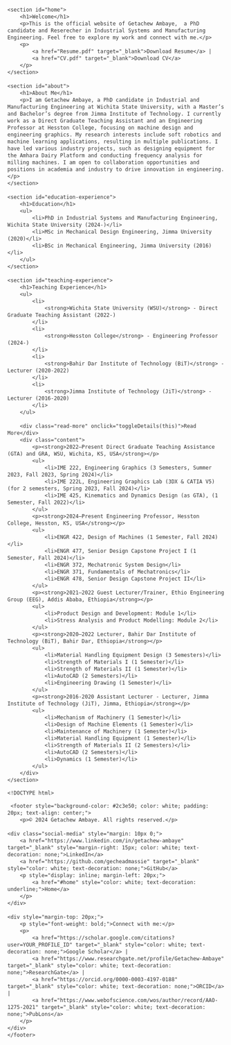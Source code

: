 
<html lang="en">

<head>
    <meta charset="UTF-8">
    <meta name="viewport" content="width=device-width, initial-scale=1.0">
    <meta name="description" content="Official website of Getachew Ambaye, a researcher in Engineering. Explore my teaching experience, publications, and contact information.">
    <meta name="keywords" content="Getachew Ambaye, Engineering, Teaching, Research, Publications">
    <title>Getachew Ambaye - PhD Candidate and Researcher</title>
    <style>
        body {
            margin: 20px;
            font-family: Arial, sans-serif;
            color: #333;
        }

p {
    margin: 15px 0; /* Margin for paragraphs */
    padding-left: 20px; /* Optional: Padding for list indentation */
    padding-right: 20px; /* Optional: Padding for list indentation */
}

ul, ol {
    margin: 15px 0; /* Margin for unordered and ordered lists */
    padding-left: 20px; /* Optional: Padding for list indentation */
    padding-right: 20px; /* Optional: Padding for list indentation */
}

        .header-container {
            display: flex;
            align-items: center;
            justify-content: flex-start;
            background-color: #1626af;
            padding: 1px;
            border-radius: 750px 0px  0px  0px;
        }

        nav ul {
            list-style-type: none;
            padding: 0;
            display: flex;
            margin: 10px; for the discription 
            color: white;
        }

        nav ul li {
            margin: 5px 5px;
        }

        nav ul li a {
            color: white;
            text-decoration: none;
            transition: color 0.3s;
        }

        nav ul li a:hover {
            color: #ffeb3b;
        }

        section {
            margin: 10px;
            padding: 5px;
            border-radius: 8px;
            box-shadow: 0 2px 10px rgba(0, 0, 0, 0.1);
            text-align: justify;
        }

        #about {
            background-color: #e0f7fa;
        }

        #education-experience,
        #teaching-experience,
        #contact {
            background-color: #fff3e0;
        }

        #publications {
            background-color: #c8e6c9;
        }

        footer {
            text-align: center;
            padding: 10px;
            background-color: #1626af;
            color: white;
        }

        .read-more {
            color: #1626af;
            cursor: pointer;
            text-decoration: underline;
            margin-top: 10px;
        }

        .content {
            display: none; /* Hidden by default */
            padding-left: 20px; /* Indent the content */
            padding-right: 20px; /* Indent the content */
        }

        /* Responsive styles */
        @media (max-width: 800px) {
            .header-container {
                flex-direction: column;
                align-items: center;
            }

            nav ul {
                flex-direction: column;
                align-items: center;
            }

            section {
                margin: 20px;
            }
        }
    </style>
    <script>
        function toggleDetails(element) {
            const content = element.nextElementSibling;
            if (content.style.display === "block") {
                content.style.display = "none";
            } else {
                content.style.display = "block";
            }
        }
    </script>



    <script>
        function toggleDetails(element) {
            const content = element.nextElementSibling;
            if (content.style.display === "none" || content.style.display === "") {
                content.style.display = "block"; // Show the content
                element.textContent = "Show Less"; // Change text to "Less"
            } else {
                content.style.display = "none"; // Hide the content
                element.textContent = "Read More"; // Change text to "Read More"
            }
        }
    </script>



    
</head>

<body>

    <div class="header-container">
        <img src="Photo.jpg" alt="Getachew Ambaye" class="profile-pic" style="border-radius: 100%; width: 75px; height: 75px; object-fit: cover; margin-right: 5px;">
        <nav>
            <ul>
                
                <li><a href="#about">About</a></li>
                <li><a href="#education-experience">Education</a></li>
                <li><a href="#teaching-experience">Teaching Experience</a></li>
                <li><a href="#company-community-service-projects">Projects & Community Service</a></li>
                <li><a href="#publications">Publications</a></li>
                <li><a href="#contact">Contact</a></li>
            </ul>
        </nav>
    </div>


<style>
    .header-container nav ul li a {
        font-size: 1.05em; /* Increase font size */
        font-weight: bold; /* Optional: Make text bold */
        color: white; /* Ensure text color is white */
    }

    /* Other existing styles */
</style>



    <section id="home">
        <h1>Welcome</h1>
        <p>This is the official website of Getachew Ambaye,  a PhD candidate and Reserecher in Industrial Systems and Manufacturing Engineering. Feel free to explore my work and connect with me.</p>
        <p>
            <a href="Resume.pdf" target="_blank">Download Resume</a> | 
            <a href="CV.pdf" target="_blank">Download CV</a>
        </p>
    </section>

    <section id="about">
        <h1>About Me</h1>
        <p>I am Getachew Ambaye, a PhD candidate in Industrial and Manufacturing Engineering at Wichita State University, with a Master’s and Bachelor’s degree from Jimma Institute of Technology. I currently work as a Direct Graduate Teaching Assistant and an Engineering Professor at Hesston College, focusing on machine design and engineering graphics. My research interests include soft robotics and machine learning applications, resulting in multiple publications. I have led various industry projects, such as designing equipment for the Amhara Dairy Platform and conducting frequency analysis for milling machines. I am open to collaboration opportunities and positions in academia and industry to drive innovation in engineering.</p>
    </section>

    <section id="education-experience">
        <h1>Education</h1>
        <ul>
            <li>PhD in Industrial Systems and Manufacturing Engineering, Wichita State University (2024-)</li>
            <li>MSc in Mechanical Design Engineering, Jimma University (2020)</li>
            <li>BSc in Mechanical Engineering, Jimma University (2016)</li>
        </ul>
    </section>

    <section id="teaching-experience">
        <h1>Teaching Experience</h1>
        <ul>
            <li>
                <strong>Wichita State University (WSU)</strong> - Direct Graduate Teaching Assistant (2022-)
            </li>
            <li>
                <strong>Hesston College</strong> - Engineering Professor (2024-)
            </li>
            <li>
                <strong>Bahir Dar Institute of Technology (BiT)</strong> - Lecturer (2020-2022)
            </li>
            <li>
                <strong>Jimma Institute of Technology (JiT)</strong> - Lecturer (2016-2020)
            </li>
        </ul>

        <div class="read-more" onclick="toggleDetails(this)">Read More</div>
        <div class="content">
            <p><strong>2022–Present Direct Graduate Teaching Assistance (GTA) and GRA, WSU, Wichita, KS, USA</strong></p>
            <ul>
                <li>IME 222, Engineering Graphics (3 Semesters, Summer 2023, Fall 2023, Spring 2024)</li>
                <li>IME 222L, Engineering Graphics Lab (3DX & CATIA V5) (for 2 semesters, Spring 2023, Fall 2024)</li>
                <li>IME 425, Kinematics and Dynamics Design (as GTA), (1 Semester, Fall 2022)</li>
            </ul>
            <p><strong>2024–Present Engineering Professor, Hesston College, Hesston, KS, USA</strong></p>
            <ul>
                <li>ENGR 422, Design of Machines (1 Semester, Fall 2024)</li>
                <li>ENGR 477, Senior Design Capstone Project I (1 Semester, Fall 2024)</li>
                <li>ENGR 372, Mechatronic System Design</li>
                <li>ENGR 371, Fundamentals of Mechatronics</li>
                <li>ENGR 478, Senior Design Capstone Project II</li>
            </ul>
            <p><strong>2021–2022 Guest Lecturer/Trainer, Ethio Engineering Group (EEG), Addis Ababa, Ethiopia</strong></p>
            <ul>
                <li>Product Design and Development: Module 1</li>
                <li>Stress Analysis and Product Modelling: Module 2</li>
            </ul>
            <p><strong>2020–2022 Lecturer, Bahir Dar Institute of Technology (BiT), Bahir Dar, Ethiopia</strong></p>
            <ul>
                <li>Material Handling Equipment Design (3 Semesters)</li>
                <li>Strength of Materials I (1 Semester)</li>
                <li>Strength of Materials II (1 Semester)</li>
                <li>AutoCAD (2 Semesters)</li>
                <li>Engineering Drawing (1 Semester)</li>
            </ul>
            <p><strong>2016-2020 Assistant Lecturer - Lecturer, Jimma Institute of Technology (JiT), Jimma, Ethiopia</strong></p>
            <ul>
                <li>Mechanism of Machinery (1 Semester)</li>
                <li>Design of Machine Elements (1 Semester)</li>
                <li>Maintenance of Machinery (1 Semester)</li>
                <li>Material Handling Equipment (1 Semester)</li>
                <li>Strength of Materials II (2 Semesters)</li>
                <li>AutoCAD (2 Semesters)</li>
                <li>Dynamics (1 Semester)</li>
            </ul>
        </div>
    </section>




<style>
        /* Flex container for image-text pairing */
        .content-row {
            display: flex;
            align-items: flex-start; /* Align images and text at the top */
            margin-bottom: 100px; /* Spacing between rows */
            gap: 20px; /* Space between image and text columns */
        }

        /* Column for image */
        .image-column {
            flex: 2; /* The image takes up more space (increased from 1 to 2) */
            max-width: 100%; /* Ensure the image container doesn't overflow */
        }

        /* Column for text */
        .text-column {
            flex: 1; /* The text takes up less space (increased from 2 to 1) */
            font-size: 14px; /* Standard font size for the text */
            line-height: 1.5; /* Spacing between lines of text */
            color: #333; /* Dark gray text for better contrast */
            max-width: 300px; /* Limit the width of the text container */
        }

        /* Make the images larger */
        .image-column img {
            width: 100%; /* Ensure the image takes up 100% of the column's width */
            height: auto; /* Keep aspect ratio */
            border-radius: 8px; /* Slightly rounded corners */
            box-shadow: 0 4px 12px rgba(0, 0, 0, 0.1); /* Subtle shadow for depth */
            max-width: 1000px; /* Maximum width to prevent it from growing too large */
        }

        /* Small blue text styling */
        .small-blue-text {
            color: #1E90FF; /* Blue color for descriptions */
            font-size: 14px; /* Font size for description */
            line-height: 1.4; /* Tighter line height */
            margin-top: 10px; /* Space between image and text */
        }

        /* Optional: Read more button styling */
        .read-more {
            color: #007BFF;
            cursor: pointer;
            font-size: 16px;
            text-decoration: underline;
            font-weight: bold;
            margin-top: 15px; /* Space above the button */
        }

        /* Hover effect for "Read More" */
        .read-more:hover {
            color: #0056b3;
        }

        /* Optional: Extra content visibility toggling */
        .extra-content {
            display: none; /* Initially hidden */
        }

        /* Adjusted spacing for the read-more-container */
        .read-more-container {
            margin-top: 20px; /* Add some space above the button */
            margin-bottom: 10px; /* Space below the button */
        }
    </style>

    <!DOCTYPE html>
<html lang="en">
<head>
    <meta charset="UTF-8">
    <meta name="viewport" content="width=device-width, initial-scale=1.0">
    <title>Professional Experience and Projects</title>
    <style>
        /* Flex container for image-text pairing */
        .content-row {
            display: flex;
            align-items: flex-start; /* Align images and text at the top */
            margin-bottom: 100px; /* Spacing between rows */
            gap: 20px; /* Space between image and text columns */
        }

        /* Column for image */
        .image-column {
            flex: 2; /* The image takes up more space (increased from 1 to 2) */
            max-width: 100%; /* Ensure the image container doesn't overflow */
        }

        /* Column for text */
        .text-column {
            flex: 1; /* The text takes up less space (increased from 2 to 1) */
            font-size: 14px; /* Standard font size for the text */
            line-height: 1.5; /* Spacing between lines of text */
            color: #333; /* Dark gray text for better contrast */
            max-width: 300px; /* Limit the width of the text container */
        }

        /* Make the images larger */
        .image-column img {
            width: 100%; /* Ensure the image takes up 100% of the column's width */
            height: auto; /* Keep aspect ratio */
            border-radius: 8px; /* Slightly rounded corners */
            box-shadow: 0 4px 12px rgba(0, 0, 0, 0.1); /* Subtle shadow for depth */
            max-width: 1000px; /* Maximum width to prevent it from growing too large */
        }

        /* Small blue text styling */
        .small-blue-text {
            color: #1E90FF; /* Blue color for descriptions */
            font-size: 14px; /* Font size for description */
            line-height: 1.4; /* Tighter line height */
            margin-top: 10px; /* Space between image and text */
        }

        /* Optional: Read more button styling */
        .read-more {
            color: #007BFF;
            cursor: pointer;
            font-size: 16px;
            text-decoration: underline;
            font-weight: bold;
            margin-top: 15px; /* Space above the button */
        }

        /* Hover effect for "Read More" */
        .read-more:hover {
            color: #0056b3;
        }

        /* Optional: Extra content visibility toggling */
        .extra-content {
            display: none; /* Initially hidden */
        }

        /* Adjusted spacing for the read-more-container */
        .read-more-container {
            margin-top: 20px; /* Add some space above the button */
            margin-bottom: 10px; /* Space below the button */
        }
    </style>
</head>
<body>

<section id="company-community-service-projects">
    <h1>Professional Experience and Projects</h1>
    <ul>
        <li> <strong>Industry 4.0 Lab, WSU, Wichita, KS (2022-present)</strong></li>
        <p><em>Graduate Research Assistant </em></p>
        <ul>
            <li> Predicting the Working Space of a Pneumatic Soft Actuator Using Deep Learning.</li>

            <li> 
                Soft Robot Design, Manufacturing, and Operation Challenges: A Review
                <div class="read-more" onclick="toggleDetails(this)">Read More</div>
                <div class="extra-content" style="display:none;">
                    <!-- Content Row with Image and Text -->
                    <div class="content-row">
                        <div class="text-column">
                            <span class="small-blue-text">Key technical challenges in soft robotics.</span>
                        </div>
                        <div class="image-column">
                            <img src="Review/Picture6.png" width="850" alt="Image 1">
                        </div>
                    </div>

                    <div class="content-row">
                        <div class="text-column">
                            <span class="small-blue-text">The figure below presents FEA simulation models of a pneumatic soft actuator design that is inspired by an elephant trunk.</span>
                        </div>
                        <div class="image-column">
                            <img src="Review/Picture1.png" width="850" alt="Image 1">
                        </div>
                    </div>

                    <div class="content-row">
                        <div class="text-column">
                            <span class="small-blue-text">The pie chart of soft material usages documented in the selected literature. These materials are mostly used as structural elements, but soft materials with electromagnetic properties may also facilitate sensing and control.</span>
                        </div>
                        <div class="image-column">
                            <img src="Review/Picture2.png" width="850" alt="Image 2">
                        </div>
                    </div>

                    <div class="content-row">
                        <div class="text-column">
                            <span class="small-blue-text">The figure below shows an illustration of multi-material 3D printing that uses restricting and actuating materials along with certain design parameter settings, such as A, B, C, D, and E, to fabricate bio-inspired flexible parts with self-shaping properties.</span>
                        </div>
                        <div class="image-column">
                            <img src="Review/Picture4.png" width="850" alt="Image 4">
                        </div>
                    </div>

                    <div class="content-row">
                        <div class="text-column">
                            <span class="small-blue-text">The figure below presents the illustrations of common soft actuator functions and their stimuli.</span>
                        </div>
                        <div class="image-column">
                            <img src="Review/Picture5.png" width="850" alt="Image 5">
                        </div>
                    </div>

                    <div class="content-row">
                        <div class="text-column">
                            <span class="small-blue-text">The figure below presents the movements of a soft actuator with two asymmetric pneumatic chambers. The soft actuator design, left, is inspired by an elephant trunk. The end trajectories of soft actuator movements are illustrated in a reference frame, right. The bending movements are planar.</span>
                        </div>
                        <div class="image-column">
                            <img src="Review/Picture3.png" width="850" alt="Image 3">
                        </div>
                    </div>

                </div>
            </li>

            <li> Detecting Misalignments of Drilled Holes Using Machine Vision.</li>
            <li> Robot Arm Damage Detection Using Vibration Data and Deep Learning.</li>
            <li> Detection of Small Screws Using Machine Learning.</li>
        </ul>

        <li> <strong>Wichita State University, Wichita, KS (2022–Present) </strong></li>
        <p><em>Engineering Graphics Instructor</em></p>
        <ul>
            <li> IME 222L (Engineering Graphics lab) using CATIAV5 and 3DX software.</li>
            <li> IME 222(Engineering Graphics lecture) principles of drawings and GD&T</li>
        </ul>

        <li> <strong>Hesston College, Hesston, KS (2024–Present)</strong></li>
        <p><em>Engineering Professor</em></p>
        <ul>
            <li> Design of Machines (ENGR 422) and Senior Design Capstone Project (ENGR 477), Fundamentals of mechatronics, and Mechatronics system design.</li>
        </ul>

        <li> <strong>Advanced Manufacturing Processes Lab, Wichita, KS (2022-2023, 5 months)</strong></li>
        <p><em>Mechanical Design of Machine Tools</em></p>
        <ul>
            <li> 3-axis milling machine stiffness improvement </li> 
            <li> Finite element (FE) stress & deformation analysis using 3DX SIMULIA </li>
            <li> Natural and forced frequencies for different mode-shapes using 3DX SIMULIA </li>
        </ul>

        <li><strong>Ethio Engineering Group, Ethiopia (2020–2022, 6 months) </strong></li>
        <p><em>Engineering Product design, and analysis Trainer</em></p>
        <ul>
            <li> Bench grinding machine design and analysis </li> 
            <li> Delivered specialized training modules on product design and stress analysis.</li> 
        </ul>
        <div class="read-more" onclick="toggleDetails(this)">Read More</div>
                <div class="extra-content" style="display:none;">
                    <!-- Content Row with Image and Text -->
                    <div class="content-row">
                        <div class="text-column">
                            <span class="small-blue-text">Static analysis of manual bench gridning machine transmission components</span>
                        </div>
                        <div class="image-column">
                            <img src="EEG/Picture24.png" width="850" alt="Image 1">
                            <img src="EEG/Picture25.png" width="850" alt="Image 1">
                            <img src="EEG/Picture28.png" width="850" alt="Image 1">
                            <img src="EEG/Picture29.png" width="850" alt="Image 1">

                        </div>
                    </div>
                    </div>

        <li><strong>Potato Processing Plant Facility Planning & Design, BiT, Ethiopia (2021-2022)</strong></li>
        <p><em>Plant layout designer</em></p>
        <ul>
            <li> Potato processing plant layout design using Autodesk Inventor software.</li> 
        </ul>

        <li><strong>Amhara Pipe Factory, Ethiopia (2020-2021)</strong></li>
        <p><em>Machine designer</em></p>
        <ul>
            <li> Design of HDPE and PVC pipe pulling machine</li> 
            <li> Performed analysis to determine the load required to pull pipes from the extrusion process to the final cutter machine, taking into account the load imposed by vacuum tank seals.</li> 
        </ul>

        <li><strong>Micro-Dairy Equipment Design for the Amhara Dairy Platform, Ethiopia (2020-2021, 6 months)</strong></li>
        <p><em>Machine designer</em></p>
        <ul>
            <li> Designed processing equipment to enhance local dairy production.</li> 
        </ul>

        <li><strong>Textile industry (internship) 2015-2016</strong></li>
        <ul>
            <li> Design of machine components</li>
        </ul>
    </ul>
</section>







    
     <section id="publications">
        <h1>Publications</h1>
        <ul>
            <li>
                <strong style="font-size: 1.1em;">Soft Robot Design, Manufacturing, and Operation Challenges: A Review.</strong>
                <i>J. Manuf. Mater. Process.</i> 8(2), 79, 2024. 
                <a href="https://doi.org/10.3390/jmmp8020079" target="_blank">DOI</a>
                <div class="read-more" onclick="toggleDetails(this)">Read More</div>
                <div class="content">
                    <p><em>Advancements in smart manufacturing have embraced the adoption of soft robots for improved productivity, flexibility, and automation as well as safety in smart factories. Hence, soft robotics is seeing a significant surge in popularity by garnering considerable attention from researchers and practitioners. Bionic soft robots, which are composed of compliant materials like silicones, offer compelling solutions to manipulating delicate objects, operating in unstructured environments, and facilitating safe human–robot interactions. However, despite their numerous advantages, there are some fundamental challenges to overcome, which particularly concern motion precision and stiffness compliance in performing physical tasks that involve external forces. In this regard, enhancing the operation performance of soft robots necessitates intricate, complex structural designs, compliant multifunctional materials, and proper manufacturing methods. The objective of this literature review is to chronicle a comprehensive overview of soft robot design, manufacturing, and operation challenges in conjunction with recent advancements and future research directions for addressing these technical challenges.</em></p>
                </div>
            </li>
            <li>
                <strong style="font-size: 1.1em;">Robot arm damage detection using vibration data and deep learning.</strong>
                <i>Neural Comput & Applic.</i> 36 (pp. 1727-1739) 2024. 
                <a href="https://doi.org/10.1007/s00521-023-09150-3" target="_blank">DOI</a>
                <div class="read-more" onclick="toggleDetails(this)">Read More</div>
                <div class="content">
                    <p><em>During robot operation, robot components like links and joints may experience collisions or excess loads that can lead to structural damages or cracks. A crack in a structural component can degrade the overall performance of the structure. This study examines the influence of cracks on the vibration characteristics of a baseline robot link. The approach uses the finite element method to simulate the dynamics of planar robot link models with and without artificial cracks with different sizes, locations, and orientations in the ABAQUS software. The robot link models include one intact model and five defective models with cracks. A rectangular crack with a fixed length of 1 mm and a varying width from 0.001 to 0.1 mm is applied to a specific location along the robot link. Finite element analysis and machine learning are used to simulate and characterize the vibration of each robot link with one fixed end and one free end. The vibration responses are measured at the free end. The measured vibration data are then transformed into two-dimensional (2D) image data using the Gramian Angular Summation Field method. A convolutional neural network is then trained with the image data for crack detection and analysis. The results indicate that the proposed method demonstrates 98.25% accuracy on the data generated by the simulation experiments.</em></p>
                </div>
            </li>


    <li>
    <strong style="font-size: 1.1em;">Detection of Small Screws Using Machine Learning.</strong> 
    <i>2023 International Conference on Information and Communication Technology for Development for Africa (ICT4DA)</i> (pp. 13-18). IEEE. 
    <a href="https://doi.org/10.1109/ICT4DA59526.2023.10302258" target="_blank">DOI</a> 
     <div class="read-more" onclick="toggleDetails(this)">Read More</div>
                <div class="content">
            <p> <em> Small screws are commonly employed in assenrbling similar or dissimilar components of various industrial or consumer products. In automated assembly lines, detecting and sorting small targets like screws require accurate sensing and machine learning. Identifying the size of the screw is crucial for assembling and disassembling. This study focuses on the detection of small screws captured in images using a recent machine learning platform named You Only Look Once (YOLO) Version 8. This algorithmic platform offers powerful supervised machine-learning engines with highly competitive accuracy and speed. The data set from this study consists of images of small black carbon steel flat head screws. The dataset is divided into training, development, and testing subsets. There are 24 classes of screws with extremely small difference in attributes in their sizes. The dataset is annotated using the Make Sense open-source annotating tool. The results indicate that the machine learning method demonstrates 99.3% mean average precision (mAP). This detection performance is promising in comparison to the results documented by previous studies.</em></p> 
        </div> </li>
             
    
             
        <li>
            <strong style="font-size: 1.1em;">Contact temperature analysis of the classical Geneva mechanism through numerical methods.</strong> 
            <i>Materials Today: Proceedings</i>, 57, pp. 545-552. 
            <a href="https://doi.org/10.1016/j.matpr.2022.01.420" target="_blank">DOI</a> 
                 <div class="read-more" onclick="toggleDetails(this)">Read More</div>
                <div class="content">
            <p> <em> In this study, the flash temperature of the classical Geneva mechanism has been studied using the numerical method. An excessive sliding motion between the wheel and pin leads to the generation of heat at the contact surfaces, which raises the surface temperature of the two contacting bodies. The flash temperature has been anticipated for different loading cases and coefficients of friction. The analytical Blok equation results are compared with the finite element results, and the results are satisfactory for maximum temperature. Based on the simulation results, the maximum contact temperature occurred in the driving crankpin within 10-15° and 70–75° of the angular position, and as the load increased the contact temperature also increases. In addition, the angular velocity increment produced higher temperatures than the torque load increments.</em></p>
        </div> </li>

              
            <li>
             <strong style="font-size: 1.1em;">Numerical Stress Analysis and Fatigue Life Prediction of the Classical External Geneva Mechanism.</strong> 
             <i>International Workshop of Advanced Manufacturing and Automation (pp. 176-186).</i> Singapore: Springer Singapore. 
             <a href="https://doi.org/10.1007/978-981-19-0572-8_23" target="_blank">DOI</a>
              <div class="read-more" onclick="toggleDetails(this)">Read More</div>
                <div class="content">
            <p> <em>  This study examined the stress distribution and predicting the fatigue life of the classical external Geneva mechanism using analytical and finite element methods for three loading cases. The life cycles were analyzed using FE SAFE software by using the stress output database of ABAQUS software, which has been used for stress analysis of the Geneva wheel mechanism. The maximum stress is found at 45∘ of the angular position of the driving crank located at the bottom part of the end of the wheel slot and pin. Doubling the angular speed of the driving crank and doubling the torque that applied on the wheel yields almost equal contact pressure and von Mises stress. The wheel has a lower fatigue life cycle compared to the pin. </em></p> 
        </div></li>

    
            
            <li>
            <strong style="font-size: 1.1em;">The performance of gear with backlash: A review.</strong>  
            <i>Journal of Applied Mechanical Engineering</i>, 10(9), p. 389.
              <div class="read-more" onclick="toggleDetails(this)">Read More</div>
                <div class="content">
            <p> <em>  As the service time of the gear increases, its tooth profile could be deviated from its initial design shape and size as a result of time-varying load, overheating, wear, friction, and other working environmental impacts. Gear backlash is one of the non-linear parameters of the gear that adversely affects the performance of the transmission system. Backlash can be introduced deliberately for lubrication and free paly purposes or due to the gear tooth wear (reduction of the gear tooth thickness). The objective of this paper is to review and encapsulate this literature to provide a wide and good reference for scholars to be utilized. Assessing the effect of backlash on the dynamics and flash temperature of the gear is the main target of this review paper.</em></p> 
        </div></li>


            
            <li>
            <strong style="font-size: 1.1em;">Numerical comparative modal analysis of connecting rod between fixed crankpin and fixed piston pin.</strong>  
            <i>The 8th International Conference on Innovation in Science and Technology</i>, July 23–25, 2021, in Stockholm, Sweden.
             <div class="read-more" onclick="toggleDetails(this)">Read More</div>
                            <div class="content">
                        <p> <em> Connecting rods are subjected to a tensile (inertial force), compressive (gas pressure), and bending (eccentricity) loadings. The boundary conditions used for the determination of its natural frequency depends on the loading type. For free vibration analysis, when the piston moves upward the crankpin needs to be fixed and free piston pin, while when it moves down the piston pin should be considered as a fixed and free crankpin. This paper presents a numerical (ABAQUS software) comparison of the first six dominant mode shapes and natural frequencies of the connecting rod when it is fixed at the crankpin and free at the piston pin (case 1) and fixed at the piston pin and free at the crankpin (case 2) of an optimized geometry that found from literature. The mode shapes and natural frequencies of the two cases are compared, and it shows that the natural frequency of case 2 is lower than case 1. Therefore, for design purpose, the loading frequency should be less than the natural frequency of the connecting rod when it is fixed at the piston pin.</em></p> 
                    </div></li>


            
            <li>
            <strong style="font-size: 1.1em;">Determination of Important Contact Parameters for Spur Gear Design.</strong>   
            <i>TechHub Journal</i>, 1(1), pp. 28-38.
             <div class="read-more" onclick="toggleDetails(this)">Read More</div>
                            <div class="content">
                        <p> <em> This study focused on the determination of the important contact pa-rameters of spur gear design for the investigation of different parametric studies such as the maximum pressure, contact width, contact film thickness, sliding velocities, and others. The single and double tooth contact region has been de-termined for the given gear parameters along with their contact lengths. The contact width and pressure can be determined by considering the engaged spur tooth as a cylindrical object. The film thickness will vary from the mesh ap-proach (minimum) to the mesh recesses (maximum). The film thickness is de-creased in a single tooth contact region a maximum value at the mesh termina-tion.</em> </p> 
                    </div></li>
                    
            
            <li>
            <strong style="font-size: 1.1em;">Effect of backlash on transmission error and time varying mesh stiffness.</strong>   
            <i>International Workshop of Advanced Manufacturing and Automation</i> (pp. 18-28). Singapore: Springer Singapore. 
            <a href="https://doi.org/10.1007/978-981-33-6318-2_3" target="_blank">DOI</a> 
             <div class="read-more" onclick="toggleDetails(this)">Read More</div>
                            <div class="content">
                        <p> <em> Gears suffer by unavoidable time-varying mesh stiffness. Noise and vibrations amplitudes show the transmission error occurred within the components of power transmission error. The Gear Trax software has been used to model the gear with different amounts of backlash (from 0 mm to 1 mm by 0.2 mm increments) so that this gives a backlash due to the reduction of the thickness of the gear tooth. A plane strain analysis is used to predict the static transmission error, dynamic transmission error and time-varying mesh stiffness of spur gear with different backlash at different coefficients of friction using ABAQUS software. For finite element analysis, the mesh convergence has been done for maximum contact pressure and von Mises stress. The analytical mesh stiffness and the finite element mesh stiffness for gear without backlash have been compared, based on this the prediction time-varying mesh stiffness and transmission errors are continued to predict for the spur gear with different backlashes and coefficient of friction.</em> </p> 
                    </div></li>

        
            
            <li>
            <strong style="font-size: 1.1em;">Numerical study of the effect of backlash on flash temperature of spur gear.</strong>   
            <i>International Review of Mechanical Engineering (IREME)</i> 14, no. 11 (2020). 
            <a href="http://dx.doi.org/10.15866/ireme.v14i11.19763" target="_blank">DOI</a> 
            <div class="read-more" onclick="toggleDetails(this)">Read More</div>
                        <div class="content">
                        <p> <em> This article presents the effect of backlash on flash temperature of spur gears. Backlash in gears is one of the nonlinear parameters that can act as internal excitation and highly influence the life of gear teeth. To investigate the influence of friction coefficient on the flash temperature of the gear, a spur gear with a backlash from 0 mm to 1 mm, with 0.2 mm increment, is modelled by considering a pinion and gear in contact where the pinion is subjected to a constant angular velocity. The results of finite element analysis in ABAQUS with plane strain assumption and analytical results are compared with the experimental results from the literature. The results obtained in this study show that the flash temperature is maximum on the gear without backlash and the finite element and analytical results are in good agreement specifically within a single tooth contact region.</em></p> 
                    </div></li>
            
            
            <li>
             <strong style="font-size: 1.1em;">Dynamic analysis of spur gear with backlash using ADAMS.</strong>   
             <i>Materials Today: Proceedings</i>, 38, pp. 2959-2967. 
             <a href="https://doi.org/10.1016/j.matpr.2020.09.309" target="_blank">DOI</a> 
             <div class="read-more" onclick="toggleDetails(this)">Read More</div>
                     <div class="content">
                    <p> <em> Gear tooth profile can deviate from its initial design shape and size as a result of increasing service time under time-varying load, introducing external agents like debris, overheating due to friction, wear, and in generally due to other nonlinear factors such as backlash. As a result, the dynamics of the gear will also vary depending on the resulting gear tooth profile. In this study, the worn-out gear tooth is modelled as a backlash by assuming a uniformly distributed worn out surface and the effect on the dynamic performance is investigated. By changing the amount of backlash of the gear tooth from 0 mm to 1 mm by 0.2 mm increment, the gear is modelled and analysed for three loading cases using MSC ADAMS software. This paper discusses the effect of backlash or uniformly worn out spur gear tooth faces on the dynamics specifically the contact and angular accelerations of the gear.</em></p> 
                    </div></li>
            
            <li>
                <strong>Short Descriptions of Measurements and Instrumentation.</strong> <i>Int J Eng Res Technol</i>, 9 (12).
            </li>
            <li>
                <strong>Time and frequency domain analysis of signals: a review.</strong> <i>Int J Eng Res Technol</i> 9: 271–276.
            </li>
        </ul>
    </section>





    



<section id="contact">
    <h1>Contact Me</h1>
    <form action="https://formspree.io/f/mkgnobej" method="POST">
        <input type="text" name="name" placeholder="Your Name" required>
        <input type="email" name="email" placeholder="Your Email" required>
        <textarea name="message" placeholder="Your Message" required style="height: 150px;"></textarea>
        <input type="submit" value="Send">
    </form>
</section>

<style>
    /* Additional styles for the contact form */
    section#contact form {
        display: flex;
        flex-direction: column;
        gap: 10px; /* Space between form elements */
    }

    input[type="text"],
    input[type="email"],
    textarea {
        padding: 10px;
        font-size: 1em; /* Adjust font size for better readability */
        border: 1px solid #ccc; /* Add a border */
        border-radius: 5px; /* Rounded corners */
        width: 100%; /* Full width */
        box-sizing: border-box; /* Include padding and border in the element's total width */
    }

    textarea {
        resize: none; /* Disable resizing */
    }

    input[type="submit"] {
        background-color: #1626af;
        color: white;
        border: none;
        padding: 10px;
        border-radius: 5px;
        cursor: pointer;
        transition: background-color 0.3s;
    }

    input[type="submit"]:hover {
        background-color: #0e1a7b; /* Darker shade on hover */
    }
</style>

 




     <footer style="background-color: #2c3e50; color: white; padding: 20px; text-align: center;">
        <p>© 2024 Getachew Ambaye. All rights reserved.</p>
    
    <div class="social-media" style="margin: 10px 0;">
        <a href="https://www.linkedin.com/in/getachew-ambaye" target="_blank" style="margin-right: 15px; color: white; text-decoration: none;">LinkedIn</a>
        <a href="https://github.com/gecheadmassie" target="_blank" style="color: white; text-decoration: none;">GitHub</a>
        <p style="display: inline; margin-left: 20px;">
            <a href="#home" style="color: white; text-decoration: underline;">Home</a>
        </p>
    </div>
    
    <div style="margin-top: 20px;">
        <p style="font-weight: bold;">Connect with me:</p>
        <p>
            <a href="https://scholar.google.com/citations?user=YOUR_PROFILE_ID" target="_blank" style="color: white; text-decoration: none;">Google Scholar</a> |
            <a href="https://www.researchgate.net/profile/Getachew-Ambaye" target="_blank" style="color: white; text-decoration: none;">ResearchGate</a> |
            <a href="https://orcid.org/0000-0003-4197-0188" target="_blank" style="color: white; text-decoration: none;">ORCID</a> |
            <a href="https://www.webofscience.com/wos/author/record/AAO-1275-2021" target="_blank" style="color: white; text-decoration: none;">PubLons</a>
        </p>
    </div>
    </footer>
    
</body>
</html>
